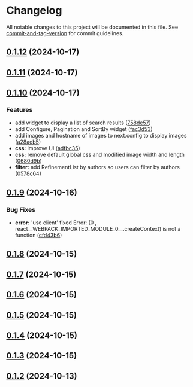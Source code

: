 # Changelog

All notable changes to this project will be documented in this file. See [commit-and-tag-version](https://github.com/absolute-version/commit-and-tag-version) for commit guidelines.

## [0.1.12](https://github.com/Farhang-Osman/typesense-search-app/compare/v0.1.11...v0.1.12) (2024-10-17)

## [0.1.11](https://github.com/Farhang-Osman/typesense-search-app/compare/v0.1.10...v0.1.11) (2024-10-17)

## [0.1.10](https://github.com/Farhang-Osman/typesense-search-app/compare/v0.1.9...v0.1.10) (2024-10-17)


### Features

* add <Hits> widget to display a list of search results ([758de57](https://github.com/Farhang-Osman/typesense-search-app/commit/758de575914b5b17677a5c1fb9f8c9e6c8519daa))
* add Configure, Pagination and SortBy widget ([fac3d53](https://github.com/Farhang-Osman/typesense-search-app/commit/fac3d5324eef89c676d405ec5fdbbeeedf7b4026))
* add images and hostname of images to next.config to display images ([a28aeb5](https://github.com/Farhang-Osman/typesense-search-app/commit/a28aeb50e4810b757b16fa3670b65b1ef93ba19e))
* **css:** improve UI ([adfbc35](https://github.com/Farhang-Osman/typesense-search-app/commit/adfbc350f1db5791caee216709877889bd45a965))
* **css:** remove default global css and modified image width and length ([0680d9b](https://github.com/Farhang-Osman/typesense-search-app/commit/0680d9b70cb9d77ba1e1e7f484807140b5b4950f))
* **filter:** add RefinementList by authors so users can filter by authors ([0578c64](https://github.com/Farhang-Osman/typesense-search-app/commit/0578c644008c1a5d7118eaaf525ad3b6bd93bd0a))

## [0.1.9](https://github.com/Farhang-Osman/typesense-search-app/compare/v0.1.8...v0.1.9) (2024-10-16)


### Bug Fixes

* **error:** 'use client' fixed Error: (0 , react__WEBPACK_IMPORTED_MODULE_0__.createContext) is not a function ([cfd43b6](https://github.com/Farhang-Osman/typesense-search-app/commit/cfd43b64ad6706e712feadb345704ac1df6f2817))

## [0.1.8](https://github.com/Farhang-Osman/typesense-search-app/compare/v0.1.7...v0.1.8) (2024-10-15)

## [0.1.7](https://github.com/Farhang-Osman/typesense-search-app/compare/v0.1.6...v0.1.7) (2024-10-15)

## [0.1.6](https://github.com/Farhang-Osman/typesense-search-app/compare/v0.1.5...v0.1.6) (2024-10-15)

## [0.1.5](https://github.com/Farhang-Osman/typesense-search-app/compare/v0.1.4...v0.1.5) (2024-10-15)

## [0.1.4](https://github.com/Farhang-Osman/typesense-search-app/compare/v0.1.3...v0.1.4) (2024-10-15)

## [0.1.3](https://github.com/Farhang-Osman/typesense-search-app/compare/v0.1.2...v0.1.3) (2024-10-15)

## [0.1.2](https://github.com/Farhang-Osman/typesense-search-app/compare/v0.1.1...v0.1.2) (2024-10-13)
